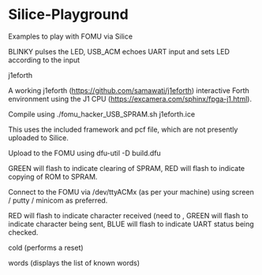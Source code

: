 # Silice-Playground

Examples to play with FOMU via Silice

BLINKY pulses the LED, 
USB_ACM echoes UART input and sets LED according to the input

j1eforth

A working j1eforth (https://github.com/samawati/j1eforth) interactive Forth environment using the J1 CPU (https://excamera.com/sphinx/fpga-j1.html).

Compile using ./fomu_hacker_USB_SPRAM.sh j1eforth.ice

This uses the included framework and pcf file, which are not presently uploaded to Silice.

Upload to the FOMU using dfu-util -D build.dfu

GREEN will flash to indicate clearing of SPRAM, RED will flash to indicate copying of ROM to SPRAM.


Connect to the FOMU via /dev/ttyACMx (as per your machine) using screen / putty / minicom as preferred.

RED will flash to indicate character received (need to , GREEN will flash to indicate character being sent, BLUE will flash to indicate UART status being checked.

cold (performs a reset)

words (displays the list of known words)

